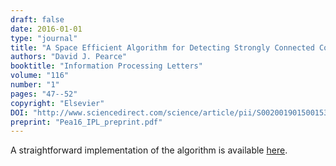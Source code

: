 ```yaml
---
draft: false
date: 2016-01-01
type: "journal"
title: "A Space Efficient Algorithm for Detecting Strongly Connected Components"
authors: "David J. Pearce"
booktitle: "Information Processing Letters"
volume: "116"
number: "1"
pages: "47--52"
copyright: "Elsevier"
DOI: "http://www.sciencedirect.com/science/article/pii/S0020019015001532"
preprint: "Pea16_IPL_preprint.pdf"
---
```

A straightforward implementation of the algorithm is available [here](http://github.com/DavePearce/StronglyConnectedComponents).

